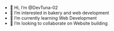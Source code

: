 - 👋 Hi, I’m @DevTuna-02
- 👀 I’m interested in bakery and web development
- 🌱 I’m currently learning Web Development
- 💞️ I’m looking to collaborate on Website building


<!---
DevTuna-02/DevTuna-02 is a ✨ special ✨ repository because its `README.md` (this file) appears on your GitHub profile.
You can click the Preview link to take a look at your changes.
--->
